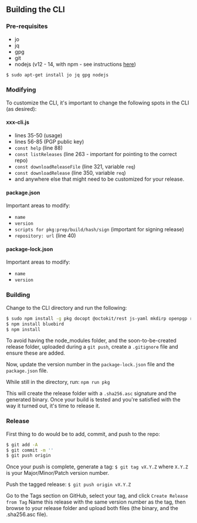 ## Building the CLI
### Pre-requisites
- jo
- jq
- gpg
- git
- nodejs (v12 - 14, with npm - see instructions [here](https://github.com/nodesource/distributions/blob/master/README.md#installation-instructions))

```bash
$ sudo apt-get install jo jq gpg nodejs
```
### Modifying
To customize the CLI, it's important to change the following spots in the CLI (as desired):
#### xxx-cli.js
- lines 35-50 (usage)
- lines 56-85 (PGP public key)
- `const help` (line 88)
- `const listReleases` (line 263 - important for pointing to the correct repo)
- `const downloadReleaseFile` (line 321, variable `req`)
- `const downloadRelease` (line 350, variable `req`)
- and anywhere else that might need to be customized for your release.

#### package.json
Important areas to modify:
- `name`
- `version`
- `scripts for pkg:prep/build/hash/sign` (important for signing release)
- `repository: url` (line 40)

#### package-lock.json
Important areas to modify:
- `name`
- `version`

### Building
Change to the CLI directory and run the following:
```bash
$ sudo npm install -g pkg docopt @octokit/rest js-yaml mkdirp openpgp request semver split username bluebird
$ npm install bluebird
$ npm install
```
To avoid having the node_modules folder, and the soon-to-be-created release folder, uploaded during a `git push`, create a `.gitignore` file and ensure these are added.

Now, update the version number in the `package-lock.json` file and the `package.json` file.

While still in the directory, run: `npm run pkg`

This will create the release folder with a `.sha256.asc` signature and the generated binary. Once your build is tested and you're satisfied with the way it turned out, it's time to release it.

### Release
First thing to do would be to add, commit, and push to the repo:
```bash
$ git add -A
$ git commit -m ''
$ git push origin
```
Once your push is complete, generate a tag:
`$ git tag vX.Y.Z` where `X.Y.Z` is your Major/Minor/Patch version number.

Push the tagged release:
`$ git push origin vX.Y.Z`

Go to the Tags section on GitHub, select your tag, and click `Create Release from Tag`
Name this release with the same version number as the tag, then browse to your release folder and upload both files (the binary, and the .sha256.asc file).
